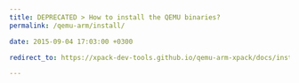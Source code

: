 ```yaml
---
title: DEPRECATED > How to install the QEMU binaries?
permalink: /qemu-arm/install/

date: 2015-09-04 17:03:00 +0300

redirect_to: https://xpack-dev-tools.github.io/qemu-arm-xpack/docs/install/

---
```

